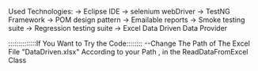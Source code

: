 Used Technologies: -> Eclipse IDE -> selenium webDriver -> TestNG Framework -> POM design pattern -> Emailable reports -> Smoke testing suite -> Regression testing suite -> Excel Data Driven Data Provider

::::::::::::::If You Want to Try the Code::::::::
--Change The Path of The Excel File "DataDriven.xlsx" According to your Path , in the ReadDataFromExcel Class 
